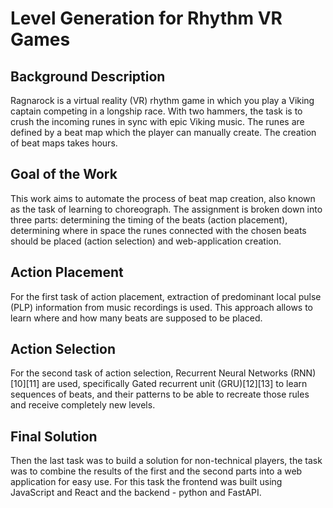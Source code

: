 # Level Generation for Rhythm VR Games

## Background Description
Ragnarock is a virtual reality (VR) rhythm game in which you play a
Viking captain competing in a longship race. With two hammers, the task is to
crush the incoming runes in sync with epic Viking music. The runes are defined
by a beat map which the player can manually create. The creation of beat maps
takes hours.

## Goal of the Work
This work aims to automate the process of beat map creation, also known
as the task of learning to choreograph. The assignment is broken down into
three parts: determining the timing of the beats (action placement), determining
where in space the runes connected with the chosen beats should be placed
(action selection) and web-application creation.

## Action Placement
For the first task of action placement, extraction of predominant local
pulse (PLP) information from music recordings is used. This approach allows to
learn where and how many beats are supposed to be placed.

## Action Selection
For the second task of action selection, Recurrent Neural Networks
(RNN)[10][11] are used, specifically Gated recurrent unit (GRU)[12][13] to
learn sequences of beats, and their patterns to be able to recreate those rules and
receive completely new levels.

## Final Solution
Then the last task was to build a solution for non-technical players, the
task was to combine the results of the first and the second parts into a web
application for easy use. For this task the frontend was built using JavaScript
and React and the backend - python and FastAPI.
